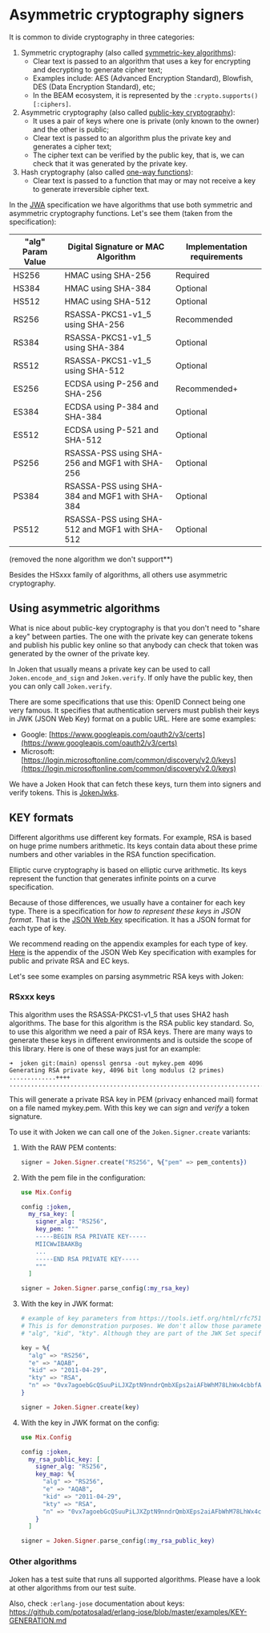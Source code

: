 # Asymmetric cryptography signers

It is common to divide cryptography in three categories:

1. Symmetric cryptography (also called [symmetric-key algorithms](https://en.wikipedia.org/wiki/Symmetric-key_algorithm)):
   - Clear text is passed to an algorithm that uses a key for encrypting and decrypting to generate cipher text;
   - Examples include: AES (Advanced Encryption Standard), Blowfish, DES (Data Encryption Standard), etc;
   - In the BEAM ecosystem, it is represented by the `:crypto.supports()[:ciphers]`.
2. Asymmetric cryptography (also called [public-key cryptography](https://en.wikipedia.org/wiki/Public-key_cryptography)):
   - It uses a pair of keys where one is private (only known to the owner) and the other is public;
   - Clear text is passed to an algorithm plus the private key and generates a cipher text;
   - The cipher text can be verified by the public key, that is, we can check that it was generated by the private key.
3. Hash cryptography (also called [one-way functions](https://en.wikipedia.org/wiki/One-way_function)):
   - Clear text is passed to a function that may or may not receive a key to generate irreversible cipher text.

In the [JWA](https://tools.ietf.org/html/rfc7518#section-3) specification we have algorithms that use both symmetric and asymmetric cryptography functions. Let's see them (taken from the specification):

| "alg" Param Value | Digital Signature or MAC Algorithm              | Implementation requirements |
| ----------------- | ----------------------------------------------  | --------------------------- |
| HS256             | HMAC using SHA-256                              | Required                    |
| HS384             | HMAC using SHA-384                              | Optional                    |
| HS512             | HMAC using SHA-512                              | Optional                    |
| RS256             | RSASSA-PKCS1-v1_5 using SHA-256                 | Recommended                 |
| RS384             | RSASSA-PKCS1-v1_5 using SHA-384                 | Optional                    |
| RS512             | RSASSA-PKCS1-v1_5 using SHA-512                 | Optional                    |
| ES256             | ECDSA using P-256 and SHA-256                   | Recommended+                |
| ES384             | ECDSA using P-384 and SHA-384                   | Optional                    |
| ES512             | ECDSA using P-521 and SHA-512                   | Optional                    |
| PS256             | RSASSA-PSS using SHA-256 and  MGF1 with SHA-256 | Optional                    |
| PS384             | RSASSA-PSS using SHA-384 and MGF1 with SHA-384  | Optional                    |
| PS512             | RSASSA-PSS using SHA-512 and MGF1 with SHA-512  | Optional                    |

(removed the none algorithm we don't support\*\*)

Besides the HSxxx family of algorithms, all others use asymmetric cryptography.

## Using asymmetric algorithms

What is nice about public-key cryptography is that you don't need to "share a key" between parties. The one with the private key can generate tokens and publish his public key online so that anybody can check that token was generated by the owner of the private key.

In Joken that usually means a private key can be used to call `Joken.encode_and_sign` and `Joken.verify`. If only have the public key, then you can only call `Joken.verify`.

There are some specifications that use this: OpenID Connect being one very famous. It specifies that authentication servers must publish their keys in JWK (JSON Web Key) format on a public URL. Here are some examples:

- Google: [https://www.googleapis.com/oauth2/v3/certs](https://www.googleapis.com/oauth2/v3/certs)
- Microsoft: [https://login.microsoftonline.com/common/discovery/v2.0/keys](https://login.microsoftonline.com/common/discovery/v2.0/keys)

We have a Joken Hook that can fetch these keys, turn them into signers and verify tokens. This is [JokenJwks](https://github.com/joken-elixir/joken_jwks).

## KEY formats

Different algorithms use different key formats. For example, RSA is based on huge prime numbers arithmetic. Its keys contain data about these prime numbers and other variables in the RSA function specification.

Elliptic curve cryptography is based on elliptic curve arithmetic. Its keys represent the function that generates infinite points on a curve specification.

Because of those differences, we usually have a container for each key type. There is a specification for *how to represent these keys in JSON format*. That is the [JSON Web Key](https://tools.ietf.org/html/rfc7517) specification. It has a JSON format for each type of key.

We recommend reading on the appendix examples for each type of key. [Here](https://tools.ietf.org/html/rfc7517#appendix-A) is the appendix of the JSON Web Key specification with examples for public and private RSA and EC keys.

Let's see some examples on parsing asymmetric RSA keys with Joken:

### RSxxx keys

This algorithm uses the RSASSA-PKCS1-v1_5 that uses SHA2 hash algorithms. The base for this algorithm is the RSA public key standard. So, to use this algorithm we need a pair of RSA keys. There are many ways to generate these keys in different environments and is outside the scope of this library. Here is one of these ways just for an example:

```shell
➜  joken git:(main) openssl genrsa -out mykey.pem 4096
Generating RSA private key, 4096 bit long modulus (2 primes)
.............++++
...........................................................................................................++++
```

This will generate a private RSA key in PEM (privacy enhanced mail) format on a file named mykey.pem. With this key we can *sign* and *verify* a token signature.

To use it with Joken we can call one of the `Joken.Signer.create` variants:

1.  With the RAW PEM contents:

    ```elixir
    signer = Joken.Signer.create("RS256", %{"pem" => pem_contents})
    ```

2.  With the pem file in the configuration:

    ```elixir
    use Mix.Config

    config :joken,
      my_rsa_key: [
        signer_alg: "RS256",
        key_pem: """
        -----BEGIN RSA PRIVATE KEY-----
        MIICWwIBAAKBg
        ...
        -----END RSA PRIVATE KEY-----
        """
      ]

    signer = Joken.Signer.parse_config(:my_rsa_key)
    ```

3.  With the key in JWK format:

    ```elixir
    # example of key parameters from https://tools.ietf.org/html/rfc7517#appendix-A.1
    # This is for demonstration purposes. We don't allow those parameters in the map like
    # "alg", "kid", "kty". Although they are part of the JWK Set specification.

    key = %{
      "alg" => "RS256",
      "e" => "AQAB",
      "kid" => "2011-04-29",
      "kty" => "RSA",
      "n" => "0vx7agoebGcQSuuPiLJXZptN9nndrQmbXEps2aiAFbWhM78LhWx4cbbfAAtVT86zwu1RK7aPFFxuhDR1L6tSoc_BJECPebWKRXjBZCiFV4n3oknjhMstn64tZ_2W-5JsGY4Hc5n9yBXArwl93lqt7_RN5w6Cf0h4QyQ5v-65YGjQR0_FDW2QvzqY368QQMicAtaSqzs8KJZgnYb9c7d0zgdAZHzu6qMQvRL5hajrn1n91CbOpbISD08qNLyrdkt-bFTWhAI4vMQFh6WeZu0fM4lFd2NcRwr3XPksINHaQ-G_xBniIqbw0Ls1jF44-csFCur-kEgU8awapJzKnqDKgw"
    }

    signer = Joken.Signer.create(key)
    ```

4.  With the key in JWK format on the config:

    ```elixir
    use Mix.Config

    config :joken,
      my_rsa_public_key: [
        signer_alg: "RS256",
        key_map: %{
          "alg" => "RS256",
          "e" => "AQAB",
          "kid" => "2011-04-29",
          "kty" => "RSA",
          "n" => "0vx7agoebGcQSuuPiLJXZptN9nndrQmbXEps2aiAFbWhM78LhWx4cbbfAAtVT86zwu1RK7aPFFxuhDR1L6tSoc_BJECPebWKRXjBZCiFV4n3oknjhMstn64tZ_2W-5JsGY4Hc5n9yBXArwl93lqt7_RN5w6Cf0h4QyQ5v-65YGjQR0_FDW2QvzqY368QQMicAtaSqzs8KJZgnYb9c7d0zgdAZHzu6qMQvRL5hajrn1n91CbOpbISD08qNLyrdkt-bFTWhAI4vMQFh6WeZu0fM4lFd2NcRwr3XPksINHaQ-G_xBniIqbw0Ls1jF44-csFCur-kEgU8awapJzKnqDKgw"
        }
      ]

    signer = Joken.Signer.parse_config(:my_rsa_public_key)
    ```

### Other algorithms

Joken has a test suite that runs all supported algorithms. Please have a look at other algorithms from our test suite.

Also, check `:erlang-jose` documentation about keys: https://github.com/potatosalad/erlang-jose/blob/master/examples/KEY-GENERATION.md
